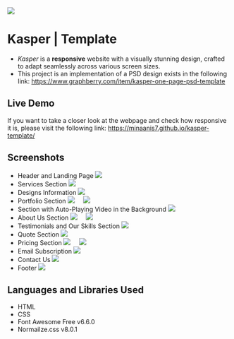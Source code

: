 <img src="Banner.png" />

# Kasper | Template
- *Kasper* is a **responsive** website with a visually stunning design, crafted to adapt seamlessly across various screen sizes.
- This project is an implementation of a PSD design exists in the following link: https://www.graphberry.com/item/kasper-one-page-psd-template

## Live Demo
If you want to take a closer look at the webpage and check how responsive it is, please visit the following link: https://minaanis7.github.io/kasper-template/

## Screenshots
- Header and Landing Page
  <img src="screenshots/1.png" />
- Services Section
  <img src="screenshots/2.png" />
- Designs Information
  <img src="screenshots/3.png" />
- Portfolio Section
  <img src="screenshots/4.png" /> &nbsp; &nbsp; <img src="screenshots/5.png" />
- Section with Auto-Playing Video in the Background
  <img src="screenshots/6.png" />
- About Us Section
  <img src="screenshots/7.png" /> &nbsp; &nbsp; <img src="screenshots/8.png" />
- Testimonials and Our Skills Section
  <img src="screenshots/9.png" />
- Quote Section
  <img src="screenshots/10.png" />
- Pricing Section
  <img src="screenshots/11.png" /> &nbsp; &nbsp; <img src="screenshots/12.png" />
- Email Subscription
  <img src="screenshots/13.png" />
- Contact Us
  <img src="screenshots/14.png" />
- Footer
  <img src="screenshots/15.png" />

## Languages and Libraries Used
- HTML
- CSS
- Font Awesome Free v6.6.0
- Normailze.css v8.0.1
